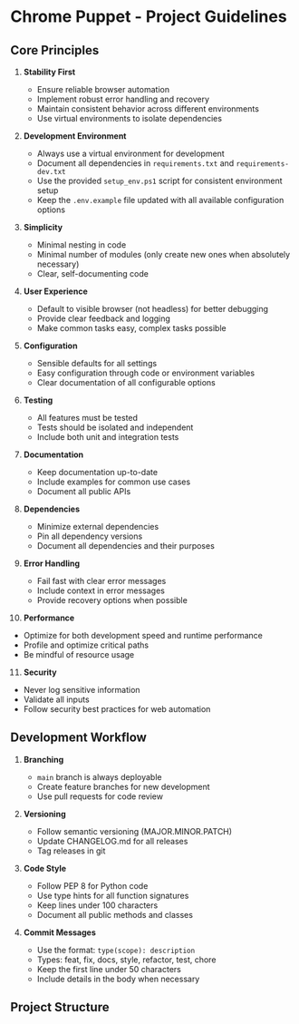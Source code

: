 # Chrome Puppet - Project Guidelines

## Core Principles

1. **Stability First**
   - Ensure reliable browser automation
   - Implement robust error handling and recovery
   - Maintain consistent behavior across different environments
   - Use virtual environments to isolate dependencies

2. **Development Environment**
   - Always use a virtual environment for development
   - Document all dependencies in `requirements.txt` and `requirements-dev.txt`
   - Use the provided `setup_env.ps1` script for consistent environment setup
   - Keep the `.env.example` file updated with all available configuration options

3. **Simplicity**
   - Minimal nesting in code
   - Minimal number of modules (only create new ones when absolutely necessary)
   - Clear, self-documenting code

4. **User Experience**
   - Default to visible browser (not headless) for better debugging
   - Provide clear feedback and logging
   - Make common tasks easy, complex tasks possible

5. **Configuration**
   - Sensible defaults for all settings
   - Easy configuration through code or environment variables
   - Clear documentation of all configurable options

6. **Testing**
   - All features must be tested
   - Tests should be isolated and independent
   - Include both unit and integration tests

7. **Documentation**
   - Keep documentation up-to-date
   - Include examples for common use cases
   - Document all public APIs

8. **Dependencies**
   - Minimize external dependencies
   - Pin all dependency versions
   - Document all dependencies and their purposes

9. **Error Handling**
   - Fail fast with clear error messages
   - Include context in error messages
   - Provide recovery options when possible

10. **Performance**
   - Optimize for both development speed and runtime performance
   - Profile and optimize critical paths
   - Be mindful of resource usage

11. **Security**
   - Never log sensitive information
   - Validate all inputs
   - Follow security best practices for web automation

## Development Workflow

1. **Branching**
   - `main` branch is always deployable
   - Create feature branches for new development
   - Use pull requests for code review

2. **Versioning**
   - Follow semantic versioning (MAJOR.MINOR.PATCH)
   - Update CHANGELOG.md for all releases
   - Tag releases in git

3. **Code Style**
   - Follow PEP 8 for Python code
   - Use type hints for all function signatures
   - Keep lines under 100 characters
   - Document all public methods and classes

4. **Commit Messages**
   - Use the format: `type(scope): description`
   - Types: feat, fix, docs, style, refactor, test, chore
   - Keep the first line under 50 characters
   - Include details in the body when necessary

## Project Structure
